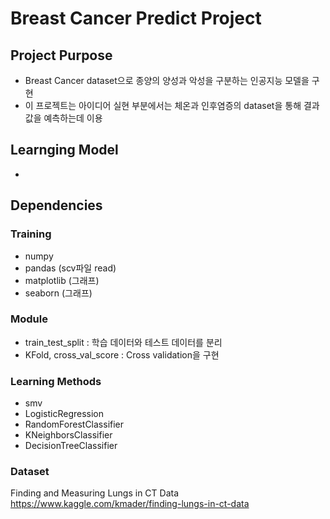 # Breast Cancer Predict Project

## Project Purpose
 - Breast Cancer dataset으로 종양의 양성과 악성을 구분하는 인공지능 모델을 구현
 - 이 프로젝트는 아이디어 실현 부분에서는 체온과 인후염증의 dataset을 통해 결과값을 예측하는데 이용

 
## Learnging Model
 - 


 
 
## Dependencies
### Training
 - numpy
 - pandas (scv파일 read)
 - matplotlib (그래프)
 - seaborn (그래프)
### Module
 - train_test_split : 학습 데이터와 테스트 데이터를 분리
 - KFold, cross_val_score : Cross validation을 구현
### Learning Methods
 - smv
 - LogisticRegression
 - RandomForestClassifier
 - KNeighborsClassifier
 - DecisionTreeClassifier
 
### Dataset
Finding and Measuring Lungs in CT Data https://www.kaggle.com/kmader/finding-lungs-in-ct-data

